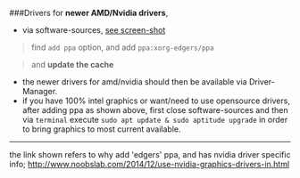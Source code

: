 ###Drivers
for **newer AMD/Nvidia drivers**, 
* via software-sources, [see screen-shot](http://i.imgur.com/8FOYNam.png) 

> find `add ppa` option, and add `ppa:xorg-edgers/ppa`

> and __update the cache__

* the newer drivers for amd/nvidia should then be available via Driver-Manager.
* if you have 100% intel graphics or want/need to use opensource drivers, after adding ppa as shown above, first close software-sources and then via `terminal` execute `sudo apt update & sudo aptitude upgrade` in order to bring graphics to most current available.

***
the link shown refers to why add 'edgers' ppa, and has nvidia driver specific info;  http://www.noobslab.com/2014/12/use-nvidia-graphics-drivers-in.html
